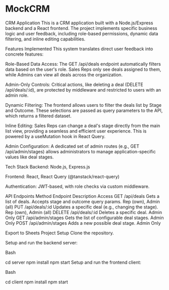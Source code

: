 # MockCRM

CRM Application
This is a CRM application built with a Node.js/Express backend and a React frontend. The project implements specific business logic and user feedback, including role-based permissions, dynamic data filtering, and inline editing capabilities.

Features Implemented
This system translates direct user feedback into concrete features:

Role-Based Data Access: The GET /api/deals endpoint automatically filters data based on the user's role. Sales Reps only see deals assigned to them, while Admins can view all deals across the organization.

Admin-Only Controls: Critical actions, like deleting a deal (DELETE /api/deals/:id), are protected by middleware and restricted to users with an admin role.

Dynamic Filtering: The frontend allows users to filter the deals list by Stage and Outcome. These selections are passed as query parameters to the API, which returns a filtered dataset.

Inline Editing: Sales Reps can change a deal's stage directly from the main list view, providing a seamless and efficient user experience. This is powered by a useMutation hook in React Query.

Admin Configuration: A dedicated set of admin routes (e.g., GET /api/admin/stages) allows administrators to manage application-specific values like deal stages.

Tech Stack
Backend: Node.js, Express.js

Frontend: React, React Query (@tanstack/react-query)

Authentication: JWT-based, with role checks via custom middleware.

API Endpoints
Method	Endpoint	Description	Access
GET	/api/deals	Gets a list of deals. Accepts stage and outcome query params.	Rep (own), Admin (all)
PUT	/api/deals/:id	Updates a specific deal (e.g., changing the stage).	Rep (own), Admin (all)
DELETE	/api/deals/:id	Deletes a specific deal.	Admin Only
GET	/api/admin/stages	Gets the list of configurable deal stages.	Admin Only
POST	/api/admin/stages	Adds a new possible deal stage.	Admin Only

Export to Sheets
Project Setup
Clone the repository.

Setup and run the backend server:

Bash

cd server
npm install
npm start
Setup and run the frontend client:

Bash

cd client
npm install
npm start
